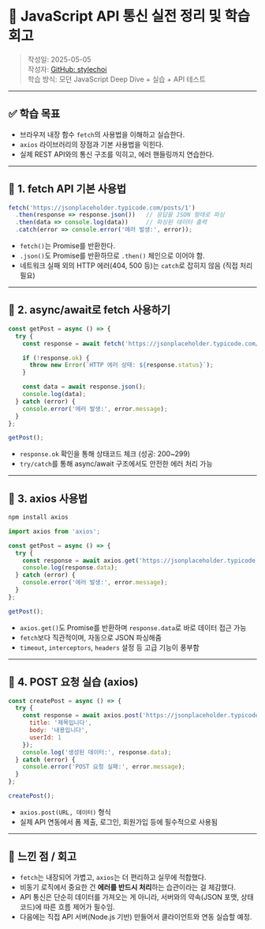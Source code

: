 # 📘 JavaScript API 통신 실전 정리 및 학습 회고

> 작성일: 2025-05-05  
> 작성자: [GitHub: stylechoi](https://github.com/stylechoi)  
> 학습 방식: 모던 JavaScript Deep Dive + 실습 + API 테스트

---

## ✅ 학습 목표

- 브라우저 내장 함수 `fetch`의 사용법을 이해하고 실습한다.
- `axios` 라이브러리의 장점과 기본 사용법을 익힌다.
- 실제 REST API와의 통신 구조를 익히고, 에러 핸들링까지 연습한다.

---

## 📒 1. fetch API 기본 사용법

```js
fetch('https://jsonplaceholder.typicode.com/posts/1')
  .then(response => response.json())   // 응답을 JSON 형태로 파싱
  .then(data => console.log(data))     // 파싱된 데이터 출력
  .catch(error => console.error('에러 발생:', error));
```

- `fetch()`는 Promise를 반환한다.
- `.json()`도 Promise를 반환하므로 `.then()` 체인으로 이어야 함.
- 네트워크 실패 외의 HTTP 에러(404, 500 등)는 `catch`로 잡히지 않음 (직접 처리 필요)

---

## 📒 2. async/await로 fetch 사용하기

```js
const getPost = async () => {
  try {
    const response = await fetch('https://jsonplaceholder.typicode.com/posts/1');

    if (!response.ok) {
      throw new Error(`HTTP 에러 상태: ${response.status}`);
    }

    const data = await response.json();
    console.log(data);
  } catch (error) {
    console.error('에러 발생:', error.message);
  }
};

getPost();
```

- `response.ok` 확인을 통해 상태코드 체크 (성공: 200~299)
- `try/catch`를 통해 async/await 구조에서도 안전한 에러 처리 가능

---

## 📒 3. axios 사용법

```bash
npm install axios
```

```js
import axios from 'axios';

const getPost = async () => {
  try {
    const response = await axios.get('https://jsonplaceholder.typicode.com/posts/1');
    console.log(response.data);
  } catch (error) {
    console.error('에러 발생:', error.message);
  }
};

getPost();
```

- `axios.get()`도 Promise를 반환하며 `response.data`로 바로 데이터 접근 가능
- `fetch`보다 직관적이며, 자동으로 JSON 파싱해줌
- `timeout`, `interceptors`, `headers` 설정 등 고급 기능이 풍부함

---

## 📒 4. POST 요청 실습 (axios)

```js
const createPost = async () => {
  try {
    const response = await axios.post('https://jsonplaceholder.typicode.com/posts', {
      title: '제목입니다',
      body: '내용입니다',
      userId: 1
    });
    console.log('생성된 데이터:', response.data);
  } catch (error) {
    console.error('POST 요청 실패:', error.message);
  }
};

createPost();
```

- `axios.post(URL, 데이터)` 형식
- 실제 API 연동에서 폼 제출, 로그인, 회원가입 등에 필수적으로 사용됨

---

## 🧠 느낀 점 / 회고

- `fetch`는 내장되어 가볍고, `axios`는 더 편리하고 실무에 적합했다.
- 비동기 로직에서 중요한 건 **에러를 반드시 처리**하는 습관이라는 걸 체감했다.
- API 통신은 단순히 데이터를 가져오는 게 아니라, 서버와의 약속(JSON 포맷, 상태코드)에 따른 흐름 제어가 필수임.
- 다음에는 직접 API 서버(Node.js 기반) 만들어서 클라이언트와 연동 실습할 예정.
